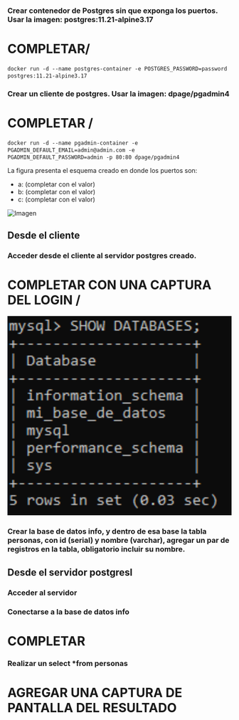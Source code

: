 ### Crear contenedor de Postgres sin que exponga los puertos. Usar la imagen: postgres:11.21-alpine3.17
# COMPLETAR/
```
docker run -d --name postgres-container -e POSTGRES_PASSWORD=password postgres:11.21-alpine3.17
```
### Crear un cliente de postgres. Usar la imagen: dpage/pgadmin4
# COMPLETAR /
```
docker run -d --name pgadmin-container -e PGADMIN_DEFAULT_EMAIL=admin@admin.com -e PGADMIN_DEFAULT_PASSWORD=admin -p 80:80 dpage/pgadmin4
```


La figura presenta el esquema creado en donde los puertos son:
- a: (completar con el valor)
- b: (completar con el valor)
- c: (completar con el valor)

![Imagen](img/esquema-ejercicio3.PNG)

## Desde el cliente
### Acceder desde el cliente al servidor postgres creado.
# COMPLETAR CON UNA CAPTURA DEL LOGIN /
![Imagen](img/Practica2_8.png)
### Crear la base de datos info, y dentro de esa base la tabla personas, con id (serial) y nombre (varchar), agregar un par de registros en la tabla, obligatorio incluir su nombre.

## Desde el servidor postgresl
### Acceder al servidor
### Conectarse a la base de datos info
# COMPLETAR
### Realizar un select *from personas
# AGREGAR UNA CAPTURA DE PANTALLA DEL RESULTADO
